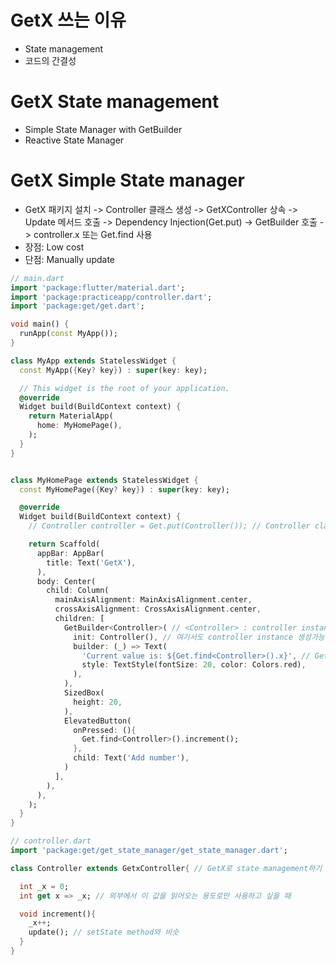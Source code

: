# GetX 쓰는 이유
* State management
* 코드의 간결성

# GetX State management
* Simple State Manager with GetBuilder
* Reactive State Manager

# GetX Simple State manager
* GetX 패키지 설치 -> Controller 클래스 생성 -> GetXController 상속 -> Update 메서드 호출 -> Dependency Injection(Get.put) -> GetBuilder 호출 -> controller.x 또는 Get.find<controller> 사용
* 장점: Low cost
* 단점: Manually update
``` dart
// main.dart
import 'package:flutter/material.dart';
import 'package:practiceapp/controller.dart';
import 'package:get/get.dart';

void main() {
  runApp(const MyApp());
}

class MyApp extends StatelessWidget {
  const MyApp({Key? key}) : super(key: key);

  // This widget is the root of your application.
  @override
  Widget build(BuildContext context) {
    return MaterialApp(
      home: MyHomePage(),
    );
  }
}


class MyHomePage extends StatelessWidget {
  const MyHomePage({Key? key}) : super(key: key);

  @override
  Widget build(BuildContext context) {
    // Controller controller = Get.put(Controller()); // Controller class의 변수와 메서드에 접근하기 위해 Controller instance 생성

    return Scaffold(
      appBar: AppBar(
        title: Text('GetX'),
      ),
      body: Center(
        child: Column(
          mainAxisAlignment: MainAxisAlignment.center,
          crossAxisAlignment: CrossAxisAlignment.center,
          children: [
            GetBuilder<Controller>( // <Controller> : controller instance 내의 데이터 사용 // GetBuilder : 변한 state를 화면에 다시 그려주는 역할
              init: Controller(), // 여기서도 controller instance 생성가능
              builder: (_) => Text(
                'Current value is: ${Get.find<Controller>().x}', // Get.find: GetBuilder 내에서 생성한 instance를 직접 찾아줌
                style: TextStyle(fontSize: 20, color: Colors.red),
              ),
            ),
            SizedBox(
              height: 20,
            ),
            ElevatedButton(
              onPressed: (){
                Get.find<Controller>().increment();
              },
              child: Text('Add number'),
            )
          ],
        ),
      ),
    );
  }
}
```
``` dart
// controller.dart
import 'package:get/get_state_manager/get_state_manager.dart';

class Controller extends GetxController{ // GetX로 state management하기 위해

  int _x = 0;
  int get x => _x; // 외부에서 이 값을 읽어오는 용도로만 사용하고 싶을 때

  void increment(){
    _x++;
    update(); // setState method와 비슷
  }
}
```



